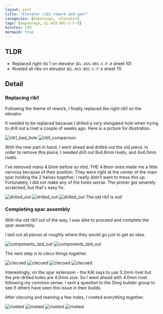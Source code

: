 ```yaml
---
layout: post
title: "Elevator rib1 rework and spar"
categories: [Empennage, ~elevator]
tags: [empennage, EL-ASS-001-C-F-0]
minutes: 120
mermaid: true
---
```


## TLDR

- Replaced right rib 1 on elevator (`EL-ASS-001-C-F-0` sheet 10)
- Riveted all ribs on elevator (`EL-ASS-001-C-F-0` sheet 11)

## Detail

### Replacing rib1

Following the theme of rework, I finally replaced the right rib1 on the elevator.

It needed to be replaced because I drilled a _very_ elongated hole when trying to drill out a rivet a couple of weeks ago. Here is a picture for illustration.

![rib1_bad_hole](/assets/img/20240209/bad_hole.jpg)
![rib1_comparison](/assets/img/20240209/comparison.jpg)

With the new part in hand, I went ahead and drilled out the old piece. In order to remove this piece, I needed drill out 8x4.8mm rivets, and 4x4.0mm rivets.

I've removed many 4.0mm before so nbd, THE 4.8mm ones made me a little nervous because of their position. They were right at the center of the main spar holding the 2 halves together, I really didn't want to mess this up. Fortunately, I did not make any of the holes worse. The primer got severely scratched, but that's easy fix.

![drilled_out](/assets/img/20240209/drilled_out.jpg)
![drilled_out](/assets/img/20240209/drilled_out2.jpg)
![drilled_out](/assets/img/20240209/missing_right_rib1.jpg)
The old rib1 is out!

### Completing spar assembly

With the old rib1 out of the way, I was able to proceed and complete the spar assembly.

I laid out all pieces at roughly where they would go just to get an idea.

![components_laid_out](/assets/img/20240209/components_laid_out.jpg)
![components_laid_out](/assets/img/20240209/components_laid_out2.jpg)

The next step is to cleco things together.

![clecoed](/assets/img/20240209/ele_clecoed_1.jpg)
![clecoed](/assets/img/20240209/ele_clecoed_2.jpg)
![clecoed](/assets/img/20240209/ele_clecoed_3.jpg)
![clecoed](/assets/img/20240209/ele_clecoed_4.jpg)

Interestingly, on the spar extension - the KAI says to use 3.2mm rivet but the pre-drilled holes are 4.0mm size. So I went ahead with 4.0mm rivet following my common sense. I sent a question to the Sling builder group to see if others have seen this issue in their builds.

After clecoing and reaming a few holes, I riveted everything together.

![riveted](/assets/img/20240209/ele_riveted_1.jpg)
![riveted](/assets/img/20240209/ele_riveted_2.jpg)
![riveted](/assets/img/20240209/ele_riveted_3.jpg)
![riveted](/assets/img/20240209/ele_riveted_4.jpg)
